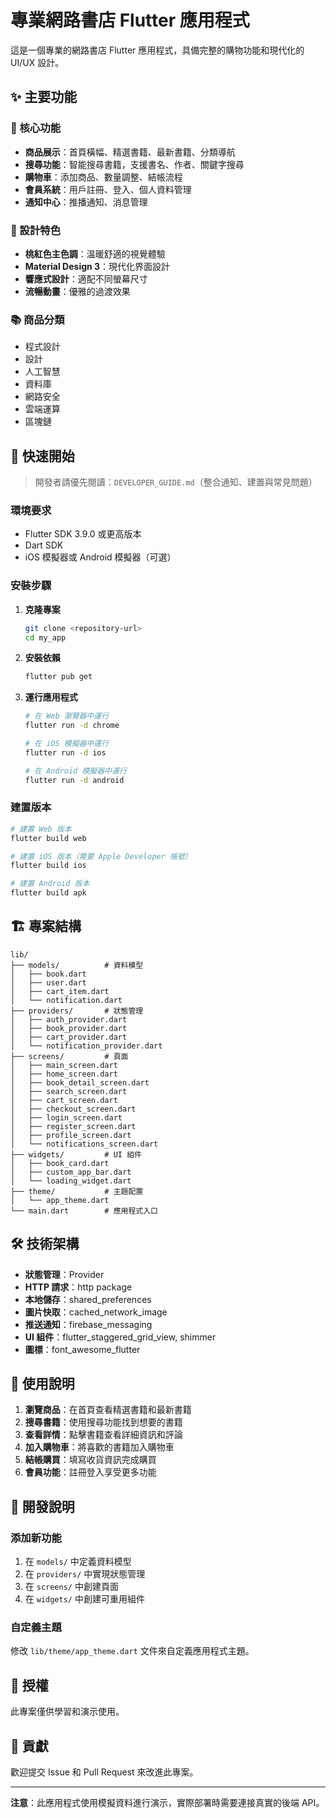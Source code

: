 # 專業網路書店 Flutter 應用程式

這是一個專業的網路書店 Flutter 應用程式，具備完整的購物功能和現代化的 UI/UX 設計。

## ✨ 主要功能

### 📱 核心功能
- **商品展示**：首頁橫幅、精選書籍、最新書籍、分類導航
- **搜尋功能**：智能搜尋書籍，支援書名、作者、關鍵字搜尋
- **購物車**：添加商品、數量調整、結帳流程
- **會員系統**：用戶註冊、登入、個人資料管理
- **通知中心**：推播通知、消息管理

### 🎨 設計特色
- **桃紅色主色調**：溫暖舒適的視覺體驗
- **Material Design 3**：現代化界面設計
- **響應式設計**：適配不同螢幕尺寸
- **流暢動畫**：優雅的過渡效果

### 📚 商品分類
- 程式設計
- 設計
- 人工智慧
- 資料庫
- 網路安全
- 雲端運算
- 區塊鏈

## 🚀 快速開始

> 開發者請優先閱讀：`DEVELOPER_GUIDE.md`（整合通知、建置與常見問題）

### 環境要求
- Flutter SDK 3.9.0 或更高版本
- Dart SDK
- iOS 模擬器或 Android 模擬器（可選）

### 安裝步驟

1. **克隆專案**
   ```bash
   git clone <repository-url>
   cd my_app
   ```

2. **安裝依賴**
   ```bash
   flutter pub get
   ```

3. **運行應用程式**
   ```bash
   # 在 Web 瀏覽器中運行
   flutter run -d chrome
   
   # 在 iOS 模擬器中運行
   flutter run -d ios
   
   # 在 Android 模擬器中運行
   flutter run -d android
   ```

### 建置版本

```bash
# 建置 Web 版本
flutter build web

# 建置 iOS 版本（需要 Apple Developer 帳號）
flutter build ios

# 建置 Android 版本
flutter build apk
```

## 🏗️ 專案結構

```
lib/
├── models/          # 資料模型
│   ├── book.dart
│   ├── user.dart
│   ├── cart_item.dart
│   └── notification.dart
├── providers/       # 狀態管理
│   ├── auth_provider.dart
│   ├── book_provider.dart
│   ├── cart_provider.dart
│   └── notification_provider.dart
├── screens/         # 頁面
│   ├── main_screen.dart
│   ├── home_screen.dart
│   ├── book_detail_screen.dart
│   ├── search_screen.dart
│   ├── cart_screen.dart
│   ├── checkout_screen.dart
│   ├── login_screen.dart
│   ├── register_screen.dart
│   ├── profile_screen.dart
│   └── notifications_screen.dart
├── widgets/         # UI 組件
│   ├── book_card.dart
│   ├── custom_app_bar.dart
│   └── loading_widget.dart
├── theme/           # 主題配置
│   └── app_theme.dart
└── main.dart        # 應用程式入口
```

## 🛠️ 技術架構

- **狀態管理**：Provider
- **HTTP 請求**：http package
- **本地儲存**：shared_preferences
- **圖片快取**：cached_network_image
- **推送通知**：firebase_messaging
- **UI 組件**：flutter_staggered_grid_view, shimmer
- **圖標**：font_awesome_flutter

## 📱 使用說明

1. **瀏覽商品**：在首頁查看精選書籍和最新書籍
2. **搜尋書籍**：使用搜尋功能找到想要的書籍
3. **查看詳情**：點擊書籍查看詳細資訊和評論
4. **加入購物車**：將喜歡的書籍加入購物車
5. **結帳購買**：填寫收貨資訊完成購買
6. **會員功能**：註冊登入享受更多功能

## 🔧 開發說明

### 添加新功能
1. 在 `models/` 中定義資料模型
2. 在 `providers/` 中實現狀態管理
3. 在 `screens/` 中創建頁面
4. 在 `widgets/` 中創建可重用組件

### 自定義主題
修改 `lib/theme/app_theme.dart` 文件來自定義應用程式主題。

## 📄 授權

此專案僅供學習和演示使用。

## 🤝 貢獻

歡迎提交 Issue 和 Pull Request 來改進此專案。

---

**注意**：此應用程式使用模擬資料進行演示，實際部署時需要連接真實的後端 API。
